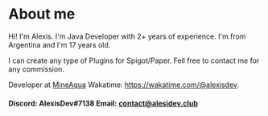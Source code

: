 # About me
Hi! I'm Alexis. I'm Java Developer with 2+ years of experience. I'm from Argentina and I'm 17 years old.

I can create any type of Plugins for Spigot/Paper. Fell free to contact me for any commission.

Developer at [MineAqua](https://github.com/MineAqua)
Wakatime: https://wakatime.com/@alexisdev.

#### Discord: AlexisDev#7138 Email: contact@alesidev.club
